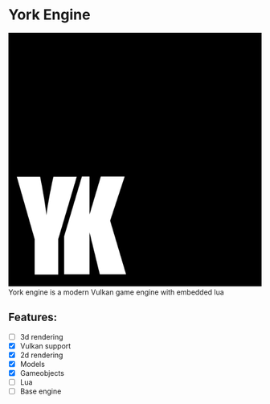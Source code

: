 # York Engine
<img src="YorkEngine.webp"> York engine is a modern Vulkan game engine with embedded lua

## Features:
- [ ] 3d rendering
- [x] Vulkan support
- [x] 2d rendering
- [x] Models
- [x] Gameobjects
- [ ] Lua
- [ ] Base engine